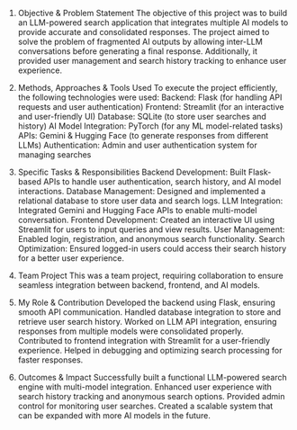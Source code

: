 
1. Objective & Problem Statement
The objective of this project was to build an LLM-powered search application that integrates multiple AI models to provide accurate and consolidated responses. The project aimed to solve the problem of fragmented AI outputs by allowing inter-LLM conversations before generating a final response. Additionally, it provided user management and search history tracking to enhance user experience.

2. Methods, Approaches & Tools Used
To execute the project efficiently, the following technologies were used:
Backend: Flask (for handling API requests and user authentication)
Frontend: Streamlit (for an interactive and user-friendly UI)
Database: SQLite (to store user searches and history)
AI Model Integration: PyTorch (for any ML model-related tasks)
APIs: Gemini & Hugging Face (to generate responses from different LLMs)
Authentication: Admin and user authentication system for managing searches

3. Specific Tasks & Responsibilities
Backend Development: Built Flask-based APIs to handle user authentication, search history, and AI model interactions.
Database Management: Designed and implemented a relational database to store user data and search logs.
LLM Integration: Integrated Gemini and Hugging Face APIs to enable multi-model conversation.
Frontend Development: Created an interactive UI using Streamlit for users to input queries and view results.
User Management: Enabled login, registration, and anonymous search functionality.
Search Optimization: Ensured logged-in users could access their search history for a better user experience.

4. Team Project
This was a team project, requiring collaboration to ensure seamless integration between backend, frontend, and AI models.

5. My Role & Contribution
Developed the backend using Flask, ensuring smooth API communication.
Handled database integration to store and retrieve user search history.
Worked on LLM API integration, ensuring responses from multiple models were consolidated properly.
Contributed to frontend integration with Streamlit for a user-friendly experience.
Helped in debugging and optimizing search processing for faster responses.

6. Outcomes & Impact
Successfully built a functional LLM-powered search engine with multi-model integration.  Enhanced user experience with search history tracking and anonymous search options.
Provided admin control for monitoring user searches.
Created a scalable system that can be expanded with more AI models in the future.

